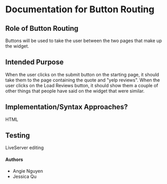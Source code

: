 # Documentation for Button Routing

## Role of Button Routing

Buttons will be used to take the user between the two pages that make up the widget.

## Intended Purpose

When the user clicks on the submit button on the starting page, it should take them to the page containing the quote and "yelp reviews". When the user clicks on the Load Reviews button, it should show them a couple of other things that people have said on the widget that were similar.

## Implementation/Syntax Approaches?

HTML

## Testing

LiveServer editing

#### Authors

- Angie Nguyen
- Jessica Qu
